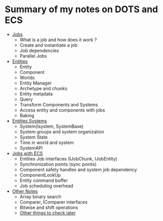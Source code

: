 # Summary of my notes on DOTS and ECS

- [Jobs](Assets/Notes/Jobs.md)
    - What is a job and how does it work ?
    - Create and instantiate a job
    - Job dependencies
    - Parallel Jobs
- [Entities](Assets/Notes/Entities.md)
    - Entity
    - Component
    - Worlds
    - Entity Manager
    - Archetype and chunks
    - Entity metadata
    - Query
    - Transform Components and Systems
    - Access entity and components with jobs
    - Baking
- [Entities Systems](Assets/Notes/EntitiesSystems.md)
    - System(Isystem, SystemBase)
    - System groups and system organization
    - System State
    - Time in world and system
    - SystemAPI
- [Jobs with ECS](Assets/Notes/JobsWithECS.md)
    - Entities Job interfaces (IJobChunk, IJobEntity)
    - Synchronization points (sync points)
    - Component safety handles and system job dependency
    - ComponentLookUp<T>
    - Entity command buffer
    - Job scheduling overhead
- [Other Notes](Assets/Notes/OtherNotes.md)
    - Array binary search
    - Comparer, IComparer<T> interfaces
    - Bitwise and shift operations
    - [Other things to check later](Assets/Notes/OtherNotes.md#other-things-to-check-later)